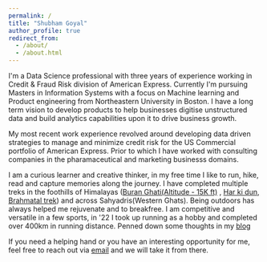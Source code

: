 ```yaml
---
permalink: /
title: "Shubham Goyal"
author_profile: true
redirect_from: 
  - /about/
  - /about.html
---
```


I'm a Data Science professional with three years of experience working in Credit & Fraud Risk division of American Express. Currently I'm pursuing Masters in Information Systems with a focus on Machine learning and Product engineering from Northeastern University in Boston. I have a long term vision to develop products to help businesses digitise unstructured data and build analytics capabilities upon it to drive business growth.     

My most recent work experience revolved around developing data driven strategies to manage and minimize credit risk for the US Commercial portfolio of American Express. Prior to which I have worked with consulting companies in the pharamaceutical and marketing businesss domains.

I am a curious learner and creative thinker, in my free time I like to run, hike, read and capture memories along the journey. I have completed multiple treks in the foothills of Himalayas ([Buran Ghati(Altitude - 15K ft)](https://unsplash.com/photos/Bf6WEXbjQoc) , [Har ki dun](https://unsplash.com/photos/AWjY1QFxu48), [Brahmatal trek](https://unsplash.com/photos/1Pzq1VN4QLs)) and across Sahyadris(Western Ghats). Being outdoors has always helped me rejuvenate and to breakfree. I am competitive and versatile in a few sports, in '22 I took up running as a hobby and completed over 400km in running distance. Penned down some thoughts in my [blog](https://medium.com/@goyal.shubh15/runners-high-reflecting-on-runs-in-22-723b991094ea)

If you need a helping hand or you have an interesting opportunity for me, feel free to reach out via [email](mailto:goyal.shubh15@gmail.com) and we will take it from there.

